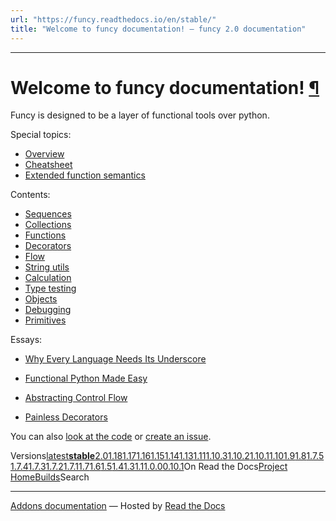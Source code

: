 ```yaml
---
url: "https://funcy.readthedocs.io/en/stable/"
title: "Welcome to funcy documentation! — funcy 2.0 documentation"
---
```



* * *

# Welcome to funcy documentation! [¶](https://funcy.readthedocs.io/en/stable/\#welcome-to-funcy-documentation "Permalink to this headline")

Funcy is designed to be a layer of functional tools over python.

Special topics:

- [Overview](https://funcy.readthedocs.io/en/stable/overview.html)
- [Cheatsheet](https://funcy.readthedocs.io/en/stable/cheatsheet.html)
- [Extended function semantics](https://funcy.readthedocs.io/en/stable/extended_fns.html)

Contents:

- [Sequences](https://funcy.readthedocs.io/en/stable/seqs.html)
- [Collections](https://funcy.readthedocs.io/en/stable/colls.html)
- [Functions](https://funcy.readthedocs.io/en/stable/funcs.html)
- [Decorators](https://funcy.readthedocs.io/en/stable/decorators.html)
- [Flow](https://funcy.readthedocs.io/en/stable/flow.html)
- [String utils](https://funcy.readthedocs.io/en/stable/strings.html)
- [Calculation](https://funcy.readthedocs.io/en/stable/calc.html)
- [Type testing](https://funcy.readthedocs.io/en/stable/types.html)
- [Objects](https://funcy.readthedocs.io/en/stable/objects.html)
- [Debugging](https://funcy.readthedocs.io/en/stable/debug.html)
- [Primitives](https://funcy.readthedocs.io/en/stable/primitives.html)

Essays:

- [Why Every Language Needs Its Underscore](https://suor.github.io/blog/2014/06/22/why-every-language-needs-its-underscore/)

- [Functional Python Made Easy](https://suor.github.io/blog/2013/10/13/functional-python-made-easy/)

- [Abstracting Control Flow](https://suor.github.io/blog/2013/10/08/abstracting-control-flow/)

- [Painless Decorators](https://suor.github.io/blog/2013/11/03/painless-decorators/)


You can also [look at the code](https://github.com/Suor/funcy) or [create an issue](https://github.com/Suor/funcy/issues?state=open).

Versions[latest](https://funcy.readthedocs.io/en/latest/)**[stable](https://funcy.readthedocs.io/en/stable/)**[2.0](https://funcy.readthedocs.io/en/2.0/)[1.18](https://funcy.readthedocs.io/en/1.18/)[1.17](https://funcy.readthedocs.io/en/1.17/)[1.16](https://funcy.readthedocs.io/en/1.16/)[1.15](https://funcy.readthedocs.io/en/1.15/)[1.14](https://funcy.readthedocs.io/en/1.14/)[1.13](https://funcy.readthedocs.io/en/1.13/)[1.11](https://funcy.readthedocs.io/en/1.11/)[1.10.3](https://funcy.readthedocs.io/en/1.10.3/)[1.10.2](https://funcy.readthedocs.io/en/1.10.2/)[1.10.1](https://funcy.readthedocs.io/en/1.10.1/)[1.10](https://funcy.readthedocs.io/en/1.10/)[1.9](https://funcy.readthedocs.io/en/1.9/)[1.8](https://funcy.readthedocs.io/en/1.8/)[1.7.5](https://funcy.readthedocs.io/en/1.7.5/)[1.7.4](https://funcy.readthedocs.io/en/1.7.4/)[1.7.3](https://funcy.readthedocs.io/en/1.7.3/)[1.7.2](https://funcy.readthedocs.io/en/1.7.2/)[1.7.1](https://funcy.readthedocs.io/en/1.7.1/)[1.7](https://funcy.readthedocs.io/en/1.7/)[1.6](https://funcy.readthedocs.io/en/1.6/)[1.5](https://funcy.readthedocs.io/en/1.5/)[1.4](https://funcy.readthedocs.io/en/1.4/)[1.3](https://funcy.readthedocs.io/en/1.3/)[1.1](https://funcy.readthedocs.io/en/1.1/)[1.0.0](https://funcy.readthedocs.io/en/1.0.0/)[0.10.1](https://funcy.readthedocs.io/en/0.10.1/)On Read the Docs[Project Home](https://app.readthedocs.org/projects/funcy/?utm_source=funcy&utm_content=flyout)[Builds](https://app.readthedocs.org/projects/funcy/builds/?utm_source=funcy&utm_content=flyout)Search

* * *

[Addons documentation](https://docs.readthedocs.io/page/addons.html?utm_source=funcy&utm_content=flyout) ― Hosted by
[Read the Docs](https://about.readthedocs.com/?utm_source=funcy&utm_content=flyout)
